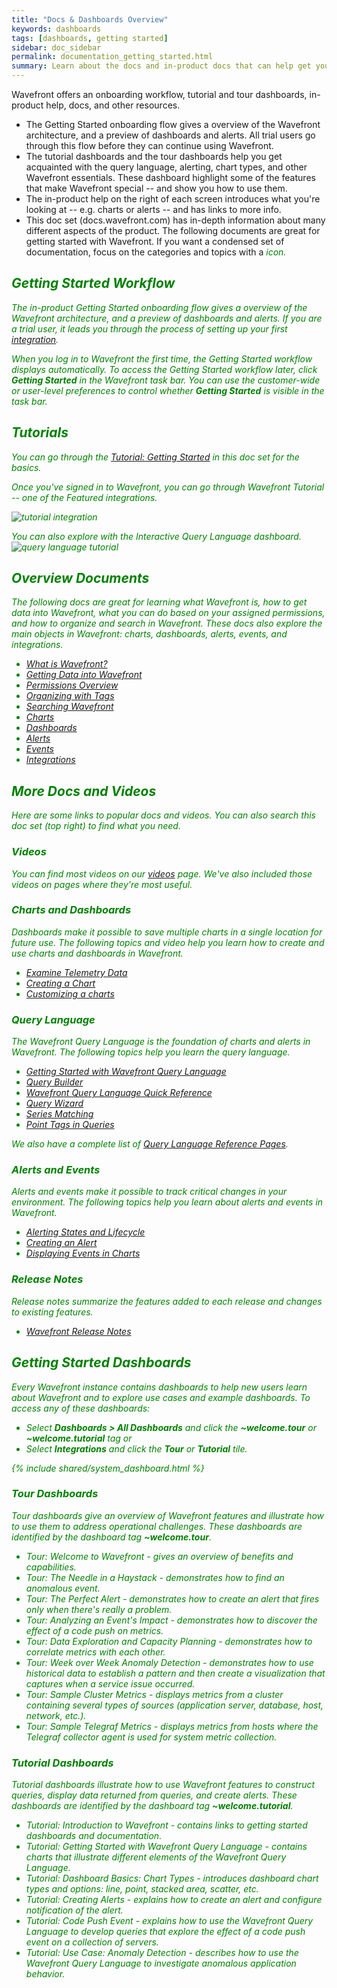 ```yaml
---
title: "Docs & Dashboards Overview"
keywords: dashboards
tags: [dashboards, getting started]
sidebar: doc_sidebar
permalink: documentation_getting_started.html
summary: Learn about the docs and in-product docs that can help get you up to speed.
---
```


Wavefront offers an onboarding workflow, tutorial and tour dashboards, in-product help, docs, and other resources.

* The Getting Started onboarding flow gives a overview of the Wavefront architecture, and a preview of dashboards and alerts. All trial users go through this flow before they can continue using Wavefront.
* The tutorial dashboards and the tour dashboards help you get acquainted with the query language, alerting, chart types, and other Wavefront essentials. These dashboard highlight some of the features that make Wavefront special -- and show you how to use them.
* The in-product help on the right of each screen introduces what you're looking at -- e.g. charts or alerts -- and has links to more info.
* This doc set (docs.wavefront.com) has in-depth information about many different aspects of the product. The following documents are great for getting started with Wavefront. If you want a condensed set of documentation, focus on the categories and topics with a <i class="fa-check-circle fa" style="color: green;"/> icon.

<a name="getting-started-tutorial"></a>

## Getting Started Workflow

The in-product Getting Started onboarding flow gives a overview of the Wavefront architecture, and a preview of dashboards and alerts. If you are a trial user, it leads you through the process of setting up your first [integration](integrations.html).

When you log in to Wavefront the first time, the Getting Started workflow displays automatically. To access the Getting Started workflow later, click **Getting Started** in the Wavefront task bar. You can use the customer-wide or user-level preferences to control whether **Getting Started** is visible in the task bar.

<a name="tutorials"></a>

## Tutorials <i class="fa-check-circle fa" style="color: green;"/>

You can go through the [Tutorial: Getting Started](tutorial_getting_started.html) in this doc set for the basics.

Once you've signed in to Wavefront, you can go through Wavefront Tutorial -- one of the Featured integrations.

![tutorial integration](images/tut_integration.png)

You can also explore with the Interactive Query Language dashboard.
![query language tutorial](images/ql_dashbrd.png)

<a name="overview-documents"></a>

## Overview Documents <i class="fa-check-circle fa" style="color: green;"/>

The following docs are great for learning what Wavefront is, how to get data into Wavefront, what you can do based on your assigned permissions, and how to organize and search in Wavefront. These docs also explore the main objects in Wavefront: charts, dashboards, alerts, events, and integrations.

- [What is Wavefront?](wavefront_introduction.html)
- [Getting Data into Wavefront](wavefront_data_ingestion.html)
- [Permissions Overview](permissions_overview.html)
- [Organizing with Tags](tags_overview.html)
- [Searching Wavefront](wavefront_searching.html)
- [Charts](ui_charts.html)
- [Dashboards](ui_dashboards.html)
- [Alerts](alerts.html)
- [Events](events.html)
- [Integrations](integrations.html)

## More Docs and Videos

Here are some links to popular docs and videos. You can also search this doc set (top right) to find what you need.

### Videos

You can find most videos on our [videos](label_videos.html) page. We've also included those videos on pages where they're most useful.

### Charts and Dashboards

Dashboards make it possible to save multiple charts in a single location for future use. The following topics and video help you learn how to create and use charts and dashboards in Wavefront.

- [Examine Telemetry Data](ui_examine_data.html)
- [Creating a Chart](ui_charts.html) <i class="fa-check-circle fa" style="color: green;"/>
- [Customizing a charts](ui_charts.html#customize-a-chart)

### Query Language

The Wavefront Query Language is the foundation of charts and alerts in Wavefront. The following topics help you learn the query language.

- [Getting Started with Wavefront Query Language](query_language_getting_started.html) <i class="fa-check-circle fa" style="color: green;"/>
- [Query Builder](query_language_query_builder.html) <i class="fa-check-circle fa" style="color: green;"/>
- [Wavefront Query Language Quick Reference](query_language_reference.html)
- [Query Wizard](query_language_query_wizard.html)
- [Series Matching](query_language_series_matching.html)
- [Point Tags in Queries](query_language_point_tags.html)

We also have a complete list of [Query Language Reference Pages](label_reference%20page.html).

### Alerts and Events

Alerts and events make it possible to track critical changes in your environment. The following topics help you learn about alerts and events in Wavefront.

- [Alerting States and Lifecycle](alerts_states_lifecycle.html) <i class="fa-check-circle fa" style="color: green;"/>
- [Creating an Alert](alerts.html#creating-an-alert)
-  [Displaying Events in Charts](charts_events_displaying.html)

### Release Notes

Release notes summarize the features added to each release and changes to existing features.

- [Wavefront Release Notes](wavefront_release_notes.html)

## Getting Started Dashboards

Every Wavefront instance contains dashboards to help new users learn about Wavefront and to explore use cases and example dashboards.
To access any of these dashboards:
* Select **Dashboards > All Dashboards** and click the **~welcome.tour** or **~welcome.tutorial** tag or
* Select **Integrations** and click the **Tour** or **Tutorial** tile.

{% include shared/system_dashboard.html %}

### Tour Dashboards

Tour dashboards give an overview of Wavefront features and illustrate how to use them to address operational challenges. These dashboards are identified by the dashboard tag **~welcome.tour**.

- Tour: Welcome to Wavefront - gives an overview of benefits and capabilities.
- Tour: The Needle in a Haystack - demonstrates how to find an anomalous event.
- Tour: The Perfect Alert - demonstrates how to create an alert that fires only when there's really a problem.
- Tour: Analyzing an Event's Impact - demonstrates how to discover the effect of a code push on metrics.
- Tour: Data Exploration and Capacity Planning - demonstrates how to correlate metrics with each other.
- Tour: Week over Week Anomaly Detection - demonstrates how to use historical data to establish a pattern and then create a visualization that captures when a service issue occurred.
- Tour: Sample Cluster Metrics - displays metrics from a cluster containing several types of sources (application server, database, host, network, etc.).
- Tour: Sample Telegraf Metrics - displays metrics from hosts where the Telegraf collector agent is used for system metric collection.

### Tutorial Dashboards

Tutorial dashboards illustrate how to use Wavefront features to construct queries, display data returned from queries, and create alerts. These dashboards are identified by the dashboard tag **~welcome.tutorial**.

- Tutorial: Introduction to Wavefront - contains links to getting started dashboards and documentation.
- Tutorial: Getting Started with Wavefront Query Language - contains charts that illustrate different elements of the Wavefront Query Language.
- Tutorial: Dashboard Basics: Chart Types - introduces dashboard chart types and options: line, point, stacked area, scatter, etc.
- Tutorial: Creating Alerts - explains how to create an alert and configure notification of the alert.
- Tutorial: Code Push Event - explains how to use the Wavefront Query Language to develop queries that explore the effect of a code push event on a collection of servers.
- Tutorial: Use Case: Anomaly Detection - describes how to use the Wavefront Query Language to investigate anomalous application behavior.
